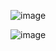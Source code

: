 ![image](https://user-images.githubusercontent.com/72289126/161432526-a6d030d4-1707-4bc6-99ce-e01100c53f8f.png)

![image](https://user-images.githubusercontent.com/72289126/161432533-c5dd777d-54a7-4906-9750-3a8a53210317.png)
